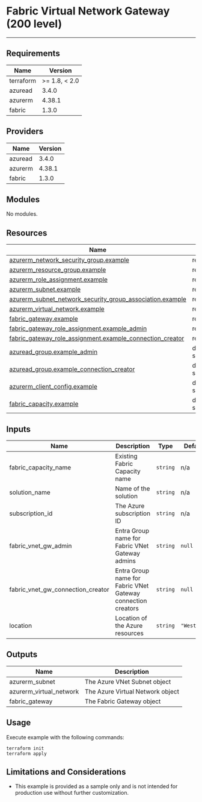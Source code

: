 <!-- BEGIN_TF_DOCS -->
# Fabric Virtual Network Gateway (200 level)

---

## Requirements

| Name      | Version       |
|-----------|---------------|
| terraform | >= 1.8, < 2.0 |
| azuread   | 3.4.0         |
| azurerm   | 4.38.1        |
| fabric    | 1.3.0         |

## Providers

| Name    | Version |
|---------|---------|
| azuread | 3.4.0   |
| azurerm | 4.38.1  |
| fabric  | 1.3.0   |

## Modules

No modules.

## Resources

| Name                                                                                                                                                                                   | Type        |
|----------------------------------------------------------------------------------------------------------------------------------------------------------------------------------------|-------------|
| [azurerm_network_security_group.example](https://registry.terraform.io/providers/hashicorp/azurerm/4.38.1/docs/resources/network_security_group)                                       | resource    |
| [azurerm_resource_group.example](https://registry.terraform.io/providers/hashicorp/azurerm/4.38.1/docs/resources/resource_group)                                                       | resource    |
| [azurerm_role_assignment.example](https://registry.terraform.io/providers/hashicorp/azurerm/4.38.1/docs/resources/role_assignment)                                                     | resource    |
| [azurerm_subnet.example](https://registry.terraform.io/providers/hashicorp/azurerm/4.38.1/docs/resources/subnet)                                                                       | resource    |
| [azurerm_subnet_network_security_group_association.example](https://registry.terraform.io/providers/hashicorp/azurerm/4.38.1/docs/resources/subnet_network_security_group_association) | resource    |
| [azurerm_virtual_network.example](https://registry.terraform.io/providers/hashicorp/azurerm/4.38.1/docs/resources/virtual_network)                                                     | resource    |
| [fabric_gateway.example](https://registry.terraform.io/providers/microsoft/fabric/1.3.0/docs/resources/gateway)                                                                        | resource    |
| [fabric_gateway_role_assignment.example_admin](https://registry.terraform.io/providers/microsoft/fabric/1.3.0/docs/resources/gateway_role_assignment)                                  | resource    |
| [fabric_gateway_role_assignment.example_connection_creator](https://registry.terraform.io/providers/microsoft/fabric/1.3.0/docs/resources/gateway_role_assignment)                     | resource    |
| [azuread_group.example_admin](https://registry.terraform.io/providers/hashicorp/azuread/3.4.0/docs/data-sources/group)                                                                 | data source |
| [azuread_group.example_connection_creator](https://registry.terraform.io/providers/hashicorp/azuread/3.4.0/docs/data-sources/group)                                                    | data source |
| [azurerm_client_config.example](https://registry.terraform.io/providers/hashicorp/azurerm/4.38.1/docs/data-sources/client_config)                                                      | data source |
| [fabric_capacity.example](https://registry.terraform.io/providers/microsoft/fabric/1.3.0/docs/data-sources/capacity)                                                                   | data source |

## Inputs

| Name                                  | Description                                                  | Type     | Default     | Required |
|---------------------------------------|--------------------------------------------------------------|----------|-------------|:--------:|
| fabric\_capacity\_name                | Existing Fabric Capacity name                                | `string` | n/a         |   yes    |
| solution\_name                        | Name of the solution                                         | `string` | n/a         |   yes    |
| subscription\_id                      | The Azure subscription ID                                    | `string` | n/a         |   yes    |
| fabric\_vnet\_gw\_admin               | Entra Group name for Fabric VNet Gateway admins              | `string` | `null`      |    no    |
| fabric\_vnet\_gw\_connection\_creator | Entra Group name for Fabric VNet Gateway connection creators | `string` | `null`      |    no    |
| location                              | Location of the Azure resources                              | `string` | `"WestUS2"` |    no    |

## Outputs

| Name                      | Description                      |
|---------------------------|----------------------------------|
| azurerm\_subnet           | The Azure VNet Subnet object     |
| azurerm\_virtual\_network | The Azure Virtual Network object |
| fabric\_gateway           | The Fabric Gateway object        |

## Usage

Execute example with the following commands:

```shell
terraform init
terraform apply
```

## Limitations and Considerations

- This example is provided as a sample only and is not intended for production use without further customization.
<!-- END_TF_DOCS -->